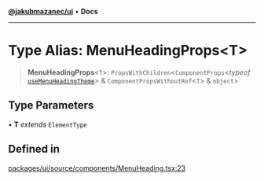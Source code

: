 [**@jakubmazanec/ui**](../README.md) • **Docs**

---

# Type Alias: MenuHeadingProps\<T\>

> **MenuHeadingProps**\<`T`\>: `PropsWithChildren`\<`ComponentProps`\<_typeof_
> [`useMenuHeadingTheme`](../functions/useMenuHeadingTheme.md)\> & `ComponentPropsWithoutRef`\<`T`\>
> & `object`\>

## Type Parameters

• **T** _extends_ `ElementType`

## Defined in

[packages/ui/source/components/MenuHeading.tsx:23](https://github.com/jakubmazanec/tools/blob/3137813ef46c72d3c081751f960a2aa2c61ad567/packages/ui/source/components/MenuHeading.tsx#L23)
